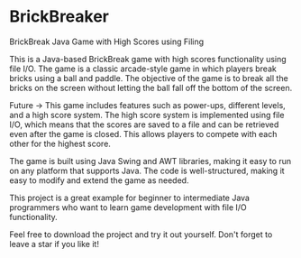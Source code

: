 # BrickBreaker
BrickBreak Java Game with High Scores using Filing 

This is a Java-based BrickBreak game with high scores functionality using file I/O. The game is a classic arcade-style game in which players break bricks using a ball and paddle. The objective of the game is to break all the bricks on the screen without letting the ball fall off the bottom of the screen.

Future -> This game includes features such as power-ups, different levels, and a high score system. The high score system is implemented using file I/O, which means that the scores are saved to a file and can be retrieved even after the game is closed. This allows players to compete with each other for the highest score.

The game is built using Java Swing and AWT libraries, making it easy to run on any platform that supports Java. The code is well-structured, making it easy to modify and extend the game as needed.

This project is a great example for beginner to intermediate Java programmers who want to learn game development with file I/O functionality.

Feel free to download the project and try it out yourself. Don't forget to leave a star if you like it!

